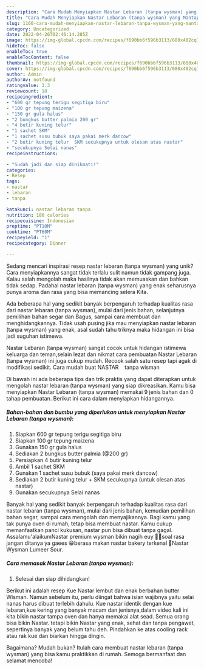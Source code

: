 ```yaml
---
description: "Cara Mudah Menyiapkan Nastar Lebaran (tanpa wysman) yang Mantap"
title: "Cara Mudah Menyiapkan Nastar Lebaran (tanpa wysman) yang Mantap"
slug: 1160-cara-mudah-menyiapkan-nastar-lebaran-tanpa-wysman-yang-mantap
category: Uncategorized
date: 2022-04-26T02:46:14.285Z
image: https://img-global.cpcdn.com/recipes/f690bb6f596b3113/680x482cq70/nastar-lebaran-tanpa-wysman-foto-resep-utama.jpg
hideToc: false
enableToc: true
enableTocContent: false
thumbnail: https://img-global.cpcdn.com/recipes/f690bb6f596b3113/680x482cq70/nastar-lebaran-tanpa-wysman-foto-resep-utama.jpg
cover: https://img-global.cpcdn.com/recipes/f690bb6f596b3113/680x482cq70/nastar-lebaran-tanpa-wysman-foto-resep-utama.jpg
author: Admin
authorAv: notfound
ratingvalue: 3.3
reviewcount: 18
recipeingredient:
- "600 gr tepung terigu segitiga biru"
- "100 gr tepung maizena"
- "150 gr gula halus"
- "2 bungkus butter palmia 200 gr"
- "4 butir kuning telur"
- "1 sachet SKM"
- "1 sachet susu bubuk saya pakai merk dancow"
- "2 butir kuning telur  SKM secukupnya untuk olesan atas nastar"
- "secukupnya Selai nanas"
recipeinstructions:

- "Sudah jadi dan siap dinikmati!"
categories:
- Resep
tags:
- nastar
- lebaran
- tanpa

katakunci: nastar lebaran tanpa 
nutrition: 186 calories
recipecuisine: Indonesian
preptime: "PT10M"
cooktime: "PT60M"
recipeyield: "1"
recipecategory: Dinner

---
```





Sedang mencari inspirasi resep nastar lebaran (tanpa wysman) yang unik? Cara menyiapkannya sangat tidak terlalu sulit namun tidak gampang juga. Kalau salah mengolah maka hasilnya tidak akan memuaskan dan bahkan tidak sedap. Padahal nastar lebaran (tanpa wysman) yang enak seharusnya punya aroma dan rasa yang bisa memancing selera Kita.





Ada beberapa hal yang sedikit banyak berpengaruh terhadap kualitas rasa dari nastar lebaran (tanpa wysman), mulai dari jenis bahan, selanjutnya pemilihan bahan segar dan Bagus, sampai cara membuat dan menghidangkannya. Tidak usah pusing jika mau menyiapkan nastar lebaran (tanpa wysman) yang enak,      asal sudah tahu triknya maka hidangan ini bisa jadi suguhan istimewa.














Nastar Lebaran (tanpa wysman) sangat cocok untuk hidangan istimewa keluarga dan teman,selain lezat dan nikmat cara pembuatan Nastar Lebaran (tanpa wysman) ini juga cukup mudah. Recook salah satu resep tapi agak di modifikasi sedikit. Cara mudah buat NASTAR ️ ️ ️ tanpa wisman






Di bawah ini ada beberapa tips dan trik praktis yang dapat diterapkan untuk mengolah nastar lebaran (tanpa wysman) yang siap dikreasikan. Kamu bisa menyiapkan Nastar Lebaran (tanpa wysman) memakai 9 jenis bahan dan 0 tahap pembuatan. Berikut ini cara dalam menyiapkan hidangannya.

<!--inarticleads1-->

##### Bahan-bahan dan bumbu yang diperlukan untuk menyiapkan Nastar Lebaran (tanpa wysman):

1. Siapkan 600 gr tepung terigu segitiga biru
1. Siapkan 100 gr tepung maizena
1. Gunakan 150 gr gula halus
1. Sediakan 2 bungkus butter palmia (@200 gr)
1. Persiapkan 4 butir kuning telur
1. Ambil 1 sachet SKM
1. Gunakan 1 sachet susu bubuk (saya pakai merk dancow)
1. Sediakan 2 butir kuning telur + SKM secukupnya (untuk olesan atas nastar)
1. Gunakan secukupnya Selai nanas


Banyak hal yang sedikit banyak berpengaruh terhadap kualitas rasa dari nastar lebaran (tanpa wysman), mulai dari jenis bahan, kemudian pemilihan bahan segar, sampai cara mengolah dan menyajikannya. Bagi kamu yang tak punya oven di rumah, tetap bisa membuat nastar. Kamu cukup memanfaatkan panci kukusan, nastar pun bisa dibuat tanpa gagal. Assalamu&#39;alaikumNastar premium wysman bikin nagih euy 🤭🤤soal rasa jangan ditanya ya gaees 😁berasa makan nastar bakery terkenal 🤩Nastar Wysman Lumeer Sour. 

<!--inarticleads2-->

##### Cara memasak Nastar Lebaran (tanpa wysman):


1. Selesai dan siap dihidangkan!

Berikut ini adalah resep Kue Nastar lembut dan enak berbahan butter Wisman. Namun sebelum itu, perlu diingat bahwa isian wajibnya yaitu selai nanas harus dibuat terlebih dahulu. Kue nastar identik dengan kue lebaran,kue kering yang banyak macam dan jenisnya,dalam video kali ini kita bikin nastar tampa oven dan hanya memakai alat sead. Semua orang bisa bikin Nastar. tetapi bikin Nastar yang enak, sehat dan tanpa pengawet, sepertinya banyak yang belum tahu deh. Pindahkan ke atas cooling rack atau rak kue dan biarkan hingga dingin. 

Bagaimana? Mudah bukan? Itulah cara membuat nastar lebaran (tanpa wysman) yang bisa kamu praktikkan di rumah. Semoga bermanfaat dan selamat mencoba!
